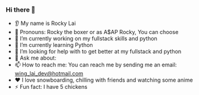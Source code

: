 

### Hi there 👋
* 👂 My name is Rocky Lai
* 👩 Pronouns: Rocky the boxer or as A$AP Rocky, You can choose
* 🔭 I’m currently working on my fullstack skills and python
* 🌱 I’m currently learning Python 
* 🤔 I’m looking for help with to get better at my fullstack and python
* 💬 Ask me about: 
* 📫 How to reach me: You can reach me by sending me an email: wing_lai_dev@hotmail.com
* ❤️ I love snowboarding, chilling with friends and watching some anime
* ⚡ Fun fact: I have 5 chickens
  
